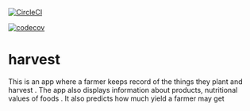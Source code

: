 
[![CircleCI](https://circleci.com/gh/GunPointCoders/harvest/tree/main.svg?style=svg)](https://circleci.com/gh/GunPointCoders/harvest/tree/main)

[![codecov](https://codecov.io/gh/GunPointCoders/harvest/branch/master/graph/badge.svg?token=1AYMUTWEBR)](https://codecov.io/gh/GunPointCoders/harvest)

# harvest
This is an app where a farmer keeps record of the things they plant and harvest . The app also displays information about products, nutritional values of foods . It also predicts how much yield a farmer may get 



